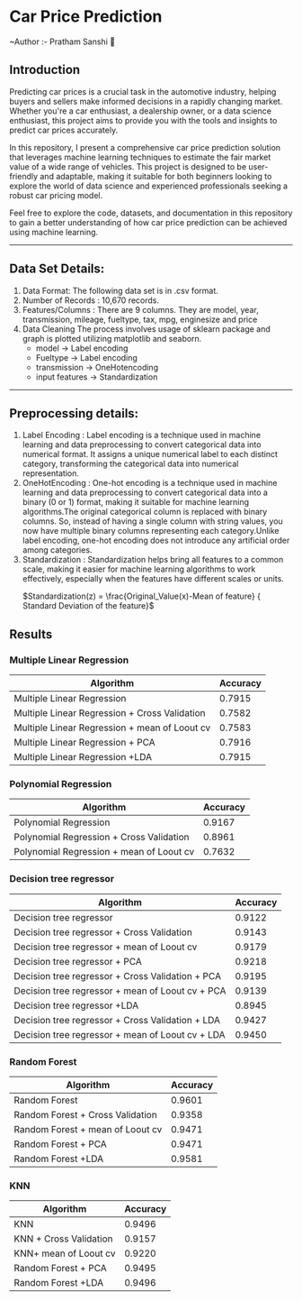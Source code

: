 # Car Price Prediction
~Author :- Pratham Sanshi 🤗
## Introduction 
<p>
  Predicting car prices is a crucial task in the automotive industry, helping buyers and sellers make informed decisions in a rapidly changing market. Whether you're a car enthusiast, a dealership owner, or a data science enthusiast, this project aims to provide you with the tools and insights to predict car prices accurately.
</p>
<p>
  In this repository, I present a comprehensive car price prediction solution that leverages machine learning techniques to estimate the fair market value of a wide range of vehicles. This project is designed to be user-friendly and adaptable, making it suitable for both beginners looking to explore the world of data science and experienced professionals seeking a robust car pricing model.
</p>
<p>
  Feel free to explore the code, datasets, and documentation in this repository to gain a better understanding of how car price prediction can be achieved using machine learning.
</p>
<hr>

## Data Set Details:
<ol>
  <li>Data Format: The following data set is in .csv format. </li>
  <li>Number of Records : 10,670 records.</li>
  <li>Features/Columns : There are 9 columns. They are model, year, transmission, mileage, fueltype, tax, mpg, enginesize and price</li>
  <li>Data Cleaning The process involves usage of sklearn package and graph is plotted  utilizing matplotlib and seaborn. 
  <ul>
    <li>model -> Label encoding</li>
    <li>Fueltype ->  Label encoding</li>
    <li>transmission -> OneHotencoding</li>
    <li>input features -> Standardization</li>
  </ul>
    
  </li>
</ol>
<hr>

## Preprocessing details:
<ol>
  <li>Label Encoding : Label encoding is a technique used in machine learning and data preprocessing to convert categorical data into numerical format. It assigns a unique numerical label to each distinct category, transforming the categorical data into numerical representation.</li>
  <li>OneHotEncoding : One-hot encoding is a technique used in machine learning and data preprocessing to convert categorical data into a binary (0 or 1) format, making it suitable for machine learning algorithms.The original categorical column is replaced with  binary columns. So, instead of having a single column with string values, you now have multiple binary columns representing each category.Unlike label encoding, one-hot encoding does not introduce any artificial order among categories.</li>
  <li>Standardization : Standardization helps bring all features to a common scale, making it easier for machine learning algorithms to work effectively, especially when the features have different scales or units.
    <p>
   $Standardization(z) =  \frac{Original_Value(x)-Mean of feature} { Standard Deviation of the feature}$
      </p>
    </li>
</ol>

## Results
### Multiple Linear Regression
|Algorithm  | Accuracy |
| ------------- | ------------- |
| Multiple Linear Regression |  0.7915 |
|  Multiple Linear Regression + Cross Validation  |0.7582  |
|  Multiple Linear Regression + mean of Loout cv|0.7583  |
|  Multiple Linear Regression + PCA| 0.7916 |
|  Multiple Linear Regression +LDA|0.7915 |


### Polynomial Regression
|Algorithm  | Accuracy |
| ------------- | ------------- |
| Polynomial Regression | 0.9167 |
|  Polynomial Regression + Cross Validation  |0.8961  |
| Polynomial Regression + mean of Loout cv|0.7632 |


### Decision tree regressor

|Algorithm  | Accuracy |
| ------------- | ------------- |
| Decision tree regressor |  0.9122 |
|  Decision tree regressor + Cross Validation  |0.9143  |
|  Decision tree regressor + mean of Loout cv|0.9179  |
|  Decision tree regressor + PCA| 0.9218 |
|  Decision tree regressor + Cross Validation + PCA  |0.9195  |
|  Decision tree regressor + mean of Loout cv +  PCA|0.9139  |
| Decision tree regressor +LDA|0.8945 |
|  Decision tree regressor + Cross Validation + LDA  |0.9427  |
|  Decision tree regressor + mean of Loout cv +  LDA|0.9450  |


### Random Forest
|Algorithm  | Accuracy |
| ------------- | ------------- |
| Random Forest |  0.9601 |
| Random Forest + Cross Validation  |0.9358  |
|  Random Forest + mean of Loout cv|0.9471  |
|  Random Forest + PCA|0.9471 |
|  Random Forest +LDA|0.9581|

### KNN
|Algorithm  | Accuracy |
| ------------- | ------------- |
| KNN |  0.9496 |
| KNN + Cross Validation  |0.9157 |
|  KNN+ mean of Loout cv|0.9220  |
|  Random Forest + PCA| 0.9495 |
|  Random Forest +LDA|0.9496|




